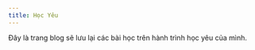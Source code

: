 ```yaml
---
title: Học Yêu
---
```

Đây là trang blog sẽ lưu lại các bài học trên hành trình học yêu của mình. 

